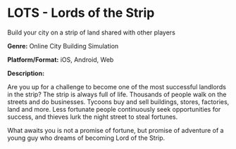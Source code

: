 # LOTS - Lords of the Strip
Build your city on a strip of land shared with other players



**Genre:** 
Online City Building Simulation

**Platform/Format:**
iOS, Android, Web

**Description:** 

Are you up for a challenge to become one of the most successful landlords in the strip? The strip is always full of life. Thousands of people walk on the streets and do businesses. Tycoons buy and sell buildings, stores, factories, land and more. Less fortunate people continuously seek opportunities for success, and thieves lurk the night street to steal fortunes.

What awaits you is not a promise of fortune, but promise of adventure of a young guy who dreams of becoming Lord of the Strip.
